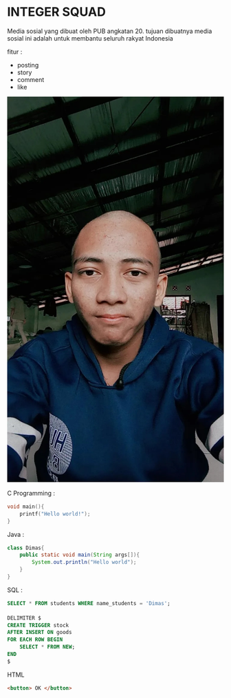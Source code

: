 # INTEGER SQUAD

Media sosial yang dibuat oleh PUB angkatan 20.
tujuan dibuatnya media sosial ini adalah untuk
membantu seluruh rakyat Indonesia

fitur :
- posting
- story
- comment
- like 

![](sayang.jpg)


C Programming :
```c
void main(){
    printf("Hello world!");
}
```


Java :
```java
class Dimas{
    public static void main(String args[]){
        System.out.println("Hello world");
    }
}

```

SQL :
```sql
SELECT * FROM students WHERE name_students = 'Dimas';

DELIMITER $
CREATE TRIGGER stock
AFTER INSERT ON goods
FOR EACH ROW BEGIN
    SELECT * FROM NEW;
END
$

```

HTML
```html
<button> OK </button> 
```